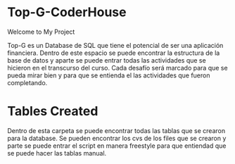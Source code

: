 # Top-G-CoderHouse
Welcome to My Project

Top-G es un Database de SQL que tiene el potencial de ser una aplicación financiera. Dentro de este espacio se puede encontrar la estructura de la base de datos y aparte se puede entrar todas las actividades que se hicieron en el transcurso del curso. Cada desafío será marcado para que se pueda mirar bien y para que se entienda el las actividades que fueron completando.   

<h1>Tables Created</h1>
Dentro de esta carpeta se puede encontrar todas las tablas que se crearon para la database. Se pueden encontrar los cvs de los files que se crearon y parte se puede entrar el script en manera freestyle para que entiendad que se puede hacer las tablas manual. 


